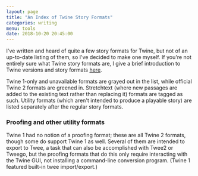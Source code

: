 ```yaml
---
layout: page
title: "An Index of Twine Story Formats"
categories: writing
menu: tools
date: 2018-10-20 20:45:00
---
```

I've written and heard of quite a few story formats for Twine, but not of an up-to-date listing of them, so I've decided to make one myself.  If you're not entirely sure what Twine story formats are, I give a brief introduction to Twine versions and story formats [here](/tools/twine/).

Twine 1-only and unavailable formats are grayed out in the list, while official Twine 2 formats are greened in.  Stretchtext (where new passages are added to the existing text rather than replacing it) formats are tagged as such.  Utility formats (which aren't intended to produce a playable story) are listed separately after the regular story formats.

<ul id="story"></ul>

### Proofing and other utility formats

Twine 1 had no notion of a proofing format; these are all Twine 2 formats, though some do support Twine 1 as well.  Several of them are intended to export to Twee, a task that can also be accomplished with Twee2 or Tweego, but the proofing formats that do this only require interacting with the Twine GUI, not installing a command-line conversion program.  (Twine 1 featured built-in twee import/export.)

<ul id="proofing">
</ul>

<script>

var jsonCat = [
	{
		name: 'Adventures',
		author: 'Longwelwind',
		docs: 'https://longwelwind.github.io/adventures/',
		base: 'https://cdn.rawgit.com/Longwelwind/adventures/master/dist/',
		repo: 'https://github.com/longwelwind/adventures/',
		official: false,
		twine1: false,
		twine2: true,
		proofing: false,
		tags: [],
		description: '"allows writers to add RPG elements such as health, items, golds and more to their story"'
	},
	{
		name: 'Chapbook',
		author: 'Chris Klimas',
		docs: 'https://klembot.github.io/chapbook/',
		base: 'https://klembot.github.io/chapbook/use/0.0.2/',
		official: false,
		twine1: false,
		twine2: true,
		proofing: false,
		tags: [],
		description: 'a new format "designed to be easy to work with as an author and generate output that is a pleasure to read by players"'
	},
	{
		name: 'DotGraph',
		author: 'M. C. DeMarco',
		docs: 'http://mcdemarco.net/tools/scree/dotgraph/',
		base: 'https://mcdemarco.net/tools/scree/dotgraph/',
		icon: 'icon.svg',
		repo: 'https://bitbucket.org/mcdemarco/dotgraph',
		official: false,
		twine1: true,
		twine2: true,
		proofing: true,
		tags: [],
		description: 'displays a graph of your story, with several options for color-coding, clustering, and labeling nodes; it also detects unreachable nodes and terminal leaves',
		basedOn: ''
	},
	{
		name: 'DotScap',
		author: 'M. C. DeMarco',
		docs: 'http://mcdemarco.net/tools/scree/dotscap/',
		base: 'https://mcdemarco.net/tools/scree/dotscap/',
		icon: 'icon.svg',
		repo: 'https://bitbucket.org/mcdemarco/dotscap',
		official: false,
		twine1: true,
		twine2: true,
		proofing: true,
		tags: [],
		description: 'a DotGraph-like format that converts your story into a Scapple mind-map graph and includes a subset of DotGraph\'s rendering options',
		basedOn: 'DotGraph'
	},
	{
		name: 'Dramaturge',
		docs: 'https://github.com/nixylvarie/twine-dramaturge',
		base: 'https://github.com/nixylvarie/twine-dramaturge/blob/master/dist-prebuilt/dramaturge-1.0.0/',
		official: false,
		twine1: false,
		twine2: true,
		proofing: false,
		tags: ['stretchtext'],
		description: 'an unreleased format including dialog boxes, with plans for stretchtext',
		basedOn: 'Snowman',
		notes: 'Recently announced on Reddit: https://www.reddit.com/r/twinegames/comments/9pamei/css_feedback_new_story_format_dramaturge/'
	},
		{
		name: 'enscree',
		author: 'M. C. DeMarco',
		docs: 'http://mcdemarco.net/',
		base: 'https://mcdemarco.net/tools/scree/enscree/',
		icon: 'icon.svg',
		official: false,
		twine1: false,
		twine2: true,
		proofing: true,
		tags: [],
		description: 'exports a Twine 2 story into a MultiMarkdown format used for importing into Scrivener or Scree',
		basedOn: 'entwee'
	},
	{
		name: 'entwee',
		author: 'M. C. DeMarco',
		docs: 'http://mcdemarco.net/tools/entwee/',
		base: 'https://mcdemarco.net/tools/entwee/',
		icon: 'icon.svg',
		license: 'MIT License',
		official: false,
		twine1: false,
		twine2: true,
		proofing: true,
		tags: [],
		description: 'exports a Twine 2 story into the twee plain text format',
		basedOn: 'Entweedle'
	},
	{
		name: 'Entweedle',
		author: 'Michael McCollum',
		docs: 'http://www.maximumverbosity.net/twine/Entweedle/',
		base: 'https://www.maximumverbosity.net/twine/Entweedle/',
		icon: 'icon.svg',
		official: false,
		twine1: false,
		twine2: true,
		proofing: true,
		tags: [],
		description: 'the original twee-ifying story format for Twine 2',
		basedOn: '',
		notes: 'Please note that the online version of Twine 2 requires that you change the "http" in the url shown at the format\'s website to "https" in order to load this format.'
	},
	{
		name: 'Foil',
		author: 'Kevin Groat',
		docs: 'https://github.com/kgroat/twine-foil',
		official: false,
		twine1: false,
		twine2: true,
		proofing: false,
		tags: [],
		description: 'similar to Snowman, and undocumented at the moment',
		basedOn: 'Snowman'
	},
	{
		name: 'Gately',
		author: 'Furkle Industries',
		official: false,
		twine1: false,
		twine2: true,
		proofing: false,
		unavailable: true,
		tags: [],
		description: 'a rumored story format'
	},
	{
		name: 'Harlowe',
		author: 'Leon Arnott',
		docs: 'https://twine2.neocities.org',
		base: 'https://twinery.org/2/story-formats/harlowe-2.1.0/',
		icon: 'icon.svg',
		repo: 'https://bitbucket.org/_L_/harlowe/',
		official: true,
		twine1: false,
		twine2: true,
		proofing: false,
		tags: [],
		description: 'the default Twine 2 story format, pretty and opinionated'
	},
	{
		name: 'Illume',
		author: 'Michael McCollum',
		docs: 'http://www.maximumverbosity.net/twine/Illume/',
		base: 'https://www.maximumverbosity.net/twine/Illume/',
		icon: 'icon.svg',
		official: false,
		twine1: false,
		twine2: true,
		proofing: true,
		tags: [],
		description: 'an "experiment in producing a proofing format for Twine 2 that offers more functionality than a simple text dump"',
		basedOn: '',
		notes: 'Please note that the online version of Twine 2 requires that you change the "http" in the url shown at the format\'s website to "https" in order to load this format.'
	},
	{
		name: 'Jonah',
		author: '',
		docs: 'https://twinery.org/wiki/story_format#jonah',
		official: true,
		twine1: true,
		twine2: false,
		proofing: false,
		tags: ['stretchtext'],
		description: 'a built-in Twine 1 stretchtext story format'
	},
	{
		name: 'Mirapol',
		author: '',
		base: '',
		repo: 'https://github.com/FuSoftware/Mirapol/',
		official: false,
		twine1: false,
		twine2: true,
		proofing: false,
		tags: [],
		description: 'a rumored story format'
	},
	{
		name: 'OldFashioned',
		author: 'Blair MacIntyre',
		docs: '',
		base: '',
		repo: 'https://github.com/blairmacintyre/oldfashioned',
		official: false,
		twine1: false,
		twine2: true,
		proofing: false,
		tags: [],
		description: 'an experimental "authoring tool for 3D Augmented, Mixed and (eventually) Virtual Reality stories"',
		basedOn: 'SugarCube'
	},
	{
		name: 'Paloma',
		author: 'M. C. DeMarco',
		docs: 'http://mcdemarco.net/tools/scree/paloma/',
		base: 'http://mcdemarco.net/tools/scree/paloma/',
		icon: 'icon.svg',
		repo: 'https://bitbucket.org/mcdemarco/paloma/',
		official: false,
		twine1: true,
		twine2: true,
		proofing: false,
		tags: ["stretchtext"],
		description: 'a Jonah-style stretchtext story format for Twine 1 and 2',
		basedOn: 'Snowman'
	},
	{
		name: 'Paperthin',
		author: 'Chris Klimas',
		docs: '',
		base: 'https://twinery.org/2/story-formats/paperthin-1.0.0/',
		icon: 'icon.svg',
		repo: 'https://github.com/klembot/paperthin/',
		official: true,
		twine1: false,
		twine2: true,
		proofing: true,
		tags: [],
		description: 'the built-in proofing format for Twine 2',
		basedOn: ''
	},
	{
		name: 'PrePub',
		author: 'M. C. DeMarco',
		docs: 'http://mcdemarco.net/tools/scree/prepub/',
		base: 'http://mcdemarco.net/tools/scree/prepub/',
		icon: 'icon.svg',
		repo: 'https://bitbucket.org/mcdemarco/prepub/src/default/',
		official: false,
		twine1: true,
		twine2: true,
		proofing: true,
		tags: [],
		description: 'converts a Twine 1 or 2 story into a MultiMarkdown format used for generating eBooks',
		basedOn: 'enscree'
	},
	{
		name: 'Protagonist',
		author: 'Massive Danger',
		docs: 'https://github.com/massivedanger/protagonist/blob/master/README.md',
		base: 'https://cdn.rawgit.com/massivedanger/protagonist/master/dist/',
		icon: 'icon.svg',
		repo: 'https://github.com/massivedanger/protagonist',
		license: "ISC",
		official: false,
		twine1: false,
		twine2: true,
		proofing: false,
		tags: [],
		description: '"A Twine story format with power!"',
		basedOn: 'Snowman'
	},
	{
		name: 'Responsive',
		author: '',
		docs: 'https://twinery.org/wiki/story_format#responsive',
		base: '',
		repo: '',
		official: true,
		twine1: true,
		twine2: false,
		proofing: false,
		tags: [],
		description: 'a built-in Twine 1 story format based on Sugarcane that was supposed to be more responsive (in the mobile-first sense)',
		basedOn: 'Sugarcane'
	},
	{
		name: 'Screentastic',
		author: 'Sean Simon',
		docs: 'https://github.com/seansimonanimation/Screentastic/blob/master/README.md',
		base: 'https://github.com/seansimonanimation/Screentastic/blob/master/dist/currentRelease/',
		repo: 'https://github.com/seansimonanimation/Screentastic',
		license: 'MIT License',
		official: false,
		twine1: false,
		twine2: true,
		proofing: false,
		tags: [],
		description: '"for creating interactive screenplays"'
	},
	{
		name: 'Sisal',
		repo: 'https://github.com/HarmlessTrouble/codename-Sisal/',
		official: false,
		twine1: true,
		twine2: false,
		proofing: false,
		unavailable: true,
		tags: [],
		description: 'a rumored story format',
		notes: 'The twine version is only a guess from what I read in the issue tracker; the codebase is currently empty.'
	},	
	{
		name: 'Snowcat',
		author: 'Michael Ramaker',
		docs: 'https://bitbucket.org/crzybvr69/snowcat/src/default/README.md',
		base: '',
		icon: 'icon.svg',
		repo: 'https://bitbucket.org/crzybvr69/snowcat/',
		official: false,
		twine1: false,
		twine2: true,
		proofing: false,
		tags: [],
		description: '"creating a merger of Snowman and Harlowe"',
		basedOn: 'Snowman',
		notes: 'Insert your own abominable joke here.'
	},
	{
		name: 'Snowman',
		author: 'Chris Klimas',
		docs: '',
		base: 'https://twinery.org/2/story-formats/snowman-1.3.0/',
		icon: 'icon.svg',
		repo: 'https://github.com/klembot/snowman',
		official: true,
		twine1: true,
		twine2: true,
		proofing: false,
		tags: [],
		description: 'a bare-bones built-in Twine 2 story format for those fluent in JavaScript, upon which many indie formats have been based and which also has a Twine 1 version',
		notes: 'The Twine 1 version repo is at https://bitbucket.org/klembot/snowman-1.4/.'
	},
	{
		name: 'Sugarcane',
		author: '',
		docs: 'https://twinery.org/wiki/story_format#sugarcane',
		base: '',
		repo: '',
		official: true,
		twine1: true,
		twine2: false,
		proofing: false,
		tags: [],
		description: 'a built-in Twine 1 story format that was very popular in its day'
	},
	{
		name: 'SugarCube',
		author: 'Thomas Michael Edwards',
		docs: 'http://www.motoslave.net/sugarcube/2/docs/',
		base: 'https://twinery.org/2/story-formats/sugarcube-2.21.0/',
		icon: 'icon.svg',
		repo: '',
		official: true,
		twine1: true,
		twine2: true,
		proofing: false,
		tags: [],
		description: 'the most flexible and powerful story format'
	},
	{
		name: 'Trialogue',
		author: 'Philo van Kemenade',
		docs: '',
		base: 'https://github.com/phivk/trialogue/tree/master/distrib/Twine2/Trialogue/',
		icon: 'icon.svg',
		repo: 'https://github.com/phivk/trialogue',
		official: false,
		twine1: false,
		twine2: true,
		proofing: false,
		tags: ["stretchtext"],
		description: 'a chat story format based on Paloma'
	},
	{
		name: 'TwineJson',
		author: 'Cauli Tomaz',
		docs: '',
		base: 'https://github.com/cauli/TwineJson/blob/master/dist/',
		icon: 'icon.svg',
		repo: 'https://github.com/cauli/TwineJson',
		license: 'MIT License',
		official: false,
		twine1: false,
		twine2: true,
		proofing: true,
		tags: [],
		description: 'exports a story to JSON, possibly in hierarchical format',
		basedOn: ''
	},
	{
		name: 'TwineToJson',
		author: '',
		docs: '',
		base: '',
		repo: 'https://github.com/tinwatchman/twinetojson',
		official: false,
		twine1: false,
		twine2: true,
		proofing: true,
		tags: [],
		description: 'yet another JSON exporter, apparently restricted to Snowman',
		basedOn: ''
	},
	{
		name: 'TwingeX',
		author: '',
		docs: '',
		base: 'https://rawgit.com/benwinding/twingex/master/twingex.js',
		repo: 'https://github.com/benwinding/twingex',
		official: false,
		twine1: false,
		twine2: true,
		proofing: true,
		tags: [],
		description: 'a JSON exporter that also has a headless (command-line) option',
		basedOn: 'Entweedle'
	},
	{
		name: 'Twison',
		author: '',
		docs: '',
		base: '',
		repo: 'https://github.com/lazerwalker/twison',
		official: false,
		twine1: false,
		twine2: true,
		proofing: true,
		tags: [],
		description: 'another JSON exporter whose goal "is to make it easy to use Twine as a frontend for forms of storytelling that differ from Twine\'s default hypertext output"',
		basedOn: 'Entweedle',
		notes: '"inspired by Entweedle"'
	},
	{
		name: 'Twize',
		author: 'Derek Timm-Brock',
		docs: '',
		base: '',
		repo: 'https://bitbucket.org/derektb/twize/',
		official: false,
		twine1: false,
		twine2: true,
		proofing: false,
		tags: ["stretchtext"],
		description: '"an opinionated Twine StoryFormat designed for building and displaying interactive comics"'
	},
	{
		name: 'Wasteland',
		author: '',
		docs: '',
		base: '',
		repo: 'https://bitbucket.org/skullface/wasteland/',
		official: false,
		twine1: true,
		twine2: false,
		proofing: false,
		tags: [],
		description: '"a semantic Twine [1] Story Format focused on readability"'
	}
];

document.onload = jsonCat.forEach(function(item) {
	var target = (item.proofing ? "#proofing" : "#story");
	
	var stuff = document.createElement("li");
	if ((item.twine1 && !item.twine2) || item.unavailable)
		stuff.classList.add("gray");
	else if (item.official)
		stuff.classList.add("green");
	
	//this also serves as the "bullet"
	var image = document.createElement("span");
	image.classList.add("svg");
	if (item.icon && item.base) {
		image.setAttribute("style","background-image: url('" + item.base + item.icon + "')");
	}
	stuff.appendChild(image);
		
	var link = document.createElement("a");
	link.innerHTML = item.name;
	if (item.docs || item.repo)
		link.setAttribute("href",item.docs ? item.docs : item.repo);
	stuff.appendChild(link);

	if (item.author) {
		var author = document.createElement("i");
		author.innerHTML = " by " + item.author;
		stuff.appendChild(author);
	}

	stuff.appendChild(document.createElement("br"));

	var desc = document.createElement("span");
	desc.innerHTML = " " + item.description + ".";
	stuff.appendChild(desc);

	item.tags.forEach(function(tag) {
		var tagSpan = document.createElement("span");
		tagSpan.classList.add("tag");
		tagSpan.innerHTML = tag;
		stuff.appendChild(tagSpan);
	});
	
	document.querySelector(target).appendChild(stuff);
});
</script>

